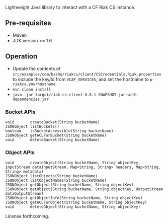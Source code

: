 Lightweight Java library to interact with a CF Riak CS instance.

## Pre-requisites

* Maven
* JDK version >= 1.6

## Operation

* Update the contents of `src/examples/com/basho/riakcs/client/CSCredentials.Riak.properties` to include the key/id from `VCAP_SERVICES`, and set the hostname to `p-riakcs.yourhostname`
* `mvn clean install`
* `java -jar target/riak-cs-client-0.0.1-SNAPSHOT-jar-with-dependencies.jar`

### Bucket APIs

    void       createBucket(String bucketName)
    JSONObject listBuckets()
    boolean    isBucketAccessible(String bucketName)
    JSONObject getACLForBucket(String bucketName)
    void       deleteBucket(String bucketName)

### Object APIs

    void       createObject(String bucketName, String objectKey, InputStream dataInputStream, Map<String, String> headers, Map<String, String> metadata)
    JSONObject listObjects(String bucketName)
    JSONObject listObjectNames(String bucketName)
    JSONObject getObject(String bucketName, String objectKey)
    JSONObject getObject(String bucketName, String objectKey, OutputStream dataOutputStream)
    JSONObject getObjectInfo(String bucketName, String objectKey)
    JSONObject getACLForObject(String bucketName, String objectKey)
    void       deleteObject(String bucketName, String objectKey)

License forthcoming.
